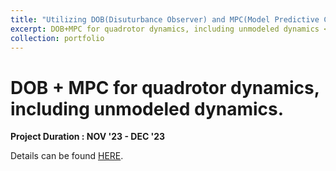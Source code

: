 ```yaml
---
title: "Utilizing DOB(Disuturbance Observer) and MPC(Model Predictive Control) on Quadrotor-Delivery application"
excerpt: DOB+MPC for quadrotor dynamics, including unmodeled dynamics <br/><img src='/images/portfolio_img/tau_0.001_ani.gif' width='500' height='300'> 
collection: portfolio
---
```


# DOB + MPC for quadrotor dynamics, including unmodeled dynamics.

**Project Duration : NOV '23 - DEC '23**

Details can be found [HERE](https://jangminhyuk.github.io/posts/2024/01/DOB_MPC/simulation_Quadrotor_Delivery).

